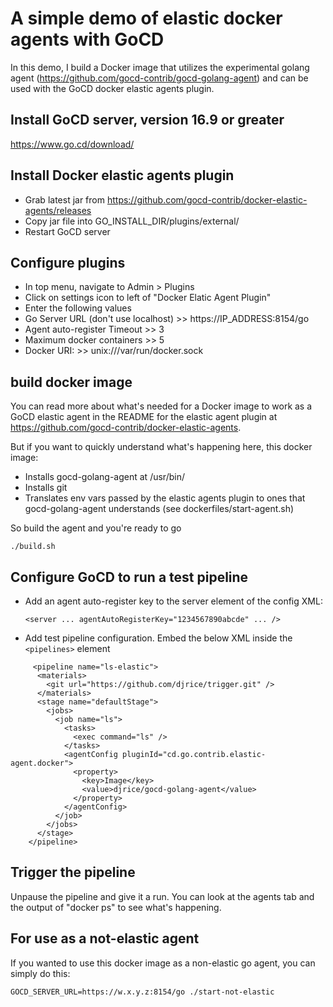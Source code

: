 # A simple demo of elastic docker agents with GoCD

In this demo, I build a Docker image that utilizes the experimental golang agent (https://github.com/gocd-contrib/gocd-golang-agent) and can be used with the GoCD docker elastic agents plugin.

## Install GoCD server, version 16.9 or greater

https://www.go.cd/download/

## Install Docker elastic agents plugin

* Grab latest jar from https://github.com/gocd-contrib/docker-elastic-agents/releases
* Copy jar file into GO_INSTALL_DIR/plugins/external/
* Restart GoCD server

## Configure plugins

* In top menu, navigate to Admin > Plugins
* Click on settings icon to left of "Docker Elatic Agent Plugin"
* Enter the following values
 * Go Server URL (don't use localhost) >> https://IP_ADDRESS:8154/go
 * Agent auto-register Timeout >> 3
 * Maximum docker containers >> 5
 * Docker URI: >> unix:///var/run/docker.sock

## build docker image

You can read more about what's needed for a Docker image to work as a GoCD elastic agent in the README for the elastic agent plugin at https://github.com/gocd-contrib/docker-elastic-agents.

But if you want to quickly understand what's happening here, this docker image:
* Installs gocd-golang-agent at /usr/bin/
* Installs git
* Translates env vars passed by the elastic agents plugin to ones that gocd-golang-agent understands (see dockerfiles/start-agent.sh)

So build the agent and you're ready to go

    ./build.sh

## Configure GoCD to run a test pipeline

* Add an agent auto-register key to the server element of the config XML:

    `<server ... agentAutoRegisterKey="1234567890abcde" ... />`

* Add test pipeline configuration. Embed the below XML inside the `<pipelines>` element
~~~~
     <pipeline name="ls-elastic">
      <materials>
        <git url="https://github.com/djrice/trigger.git" />
      </materials>
      <stage name="defaultStage">
        <jobs>
          <job name="ls">
            <tasks>
              <exec command="ls" />
            </tasks>
            <agentConfig pluginId="cd.go.contrib.elastic-agent.docker">
              <property>
                <key>Image</key>
                <value>djrice/gocd-golang-agent</value>
              </property>
            </agentConfig>
          </job>
        </jobs>
      </stage>
    </pipeline>
~~~~

## Trigger the pipeline

Unpause the pipeline and give it a run.  You can look at the agents tab and the output of "docker ps" to see what's happening.

## For use as a not-elastic agent

If you wanted to use this docker image as a non-elastic go agent, you can simply do this:

    GOCD_SERVER_URL=https://w.x.y.z:8154/go ./start-not-elastic
